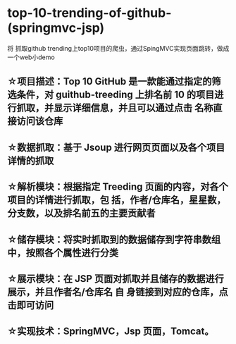 # top-10-trending-of-github-(springmvc-jsp)
将 抓取github trending上top10项目的爬虫，通过SpingMVC实现页面跳转，做成一个web小demo

## ☆项目描述：Top 10 GitHub 是一款能通过指定的筛选条件，对 guithub-treeding 上排名前 10 的项目进行抓取，并显示详细信息，并且可以通过点击 名称直接访问该仓库 
## ☆数据抓取：基于 Jsoup 进行网页页面以及各个项目详情的抓取
## ☆解析模块：根据指定 Treeding 页面的内容，对各个项目的详情进行抓取，包 括，作者/仓库名，星星数，分支数，以及排名前五的主要贡献者
## ☆储存模块：将实时抓取到的数据储存到字符串数组中，按照各个属性进行分类
## ☆展示模块：在 JSP 页面对抓取并且储存的数据进行展示，并且作者名/仓库名 自 身链接到对应的仓库，点击即可访问 
## ☆实现技术：SpringMVC，Jsp 页面，Tomcat。
